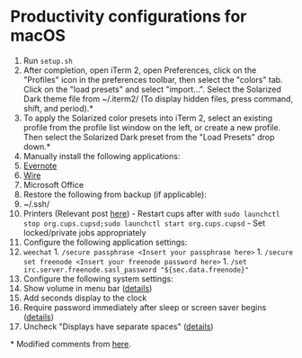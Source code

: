 # Productivity configurations for macOS
1.  Run `setup.sh`
  1.  After completion, open iTerm 2, open Preferences, click on the "Profiles" icon in the preferences toolbar, then select the "colors" tab. Click on the "load presets" and select "import...". Select the Solarized Dark theme file from ~/.iterm2/ (To display hidden files, press command, shift, and period).\*
  1.  To apply the Solarized color presets into iTerm 2, select an existing profile from the profile list window on the left, or create a new profile. Then select the Solarized Dark preset from the "Load Presets" drop down.\*
1.  Manually install the following applications:
  1.  [Evernote](https://itunes.apple.com/us/app/evernote-stay-organized/id406056744)
  1.  [Wire](https://itunes.apple.com/us/app/wire-private-messenger/id931134707)
  1.  Microsoft Office
1.  Restore the following from backup (if applicable):
  1.  ~/.ssh/
  1.  Printers (Relevant post [here](https://discussions.apple.com/thread/2775350?tstart=0))
    - Restart cups after with `sudo launchctl stop org.cups.cupsd;sudo launchctl start org.cups.cupsd`
    - Set locked/private jobs appropriately
1.  Configure the following application settings:
  1.  `weechat`
    1.  `/secure passphrase <Insert your passphrase here>`
    1.  `/secure set freenode <Insert your freenode password here>`
    1.  `/set irc.server.freenode.sasl_password "${sec.data.freenode}"`
1.  Configure the following system settings:
  1.  Show volume in menu bar ([details](http://apple.stackexchange.com/a/151589))
  1.  Add seconds display to the clock
  1.  Require password immediately after sleep or screen saver begins ([details](https://support.apple.com/kb/PH18669?locale=en_US))
  1.  Uncheck "Displays have separate spaces" ([details](http://www.imore.com/how-span-window-between-two-displays-mavericks))

\* Modified comments from [here](https://github.com/altercation/solarized/tree/master/iterm2-colors-solarized).

